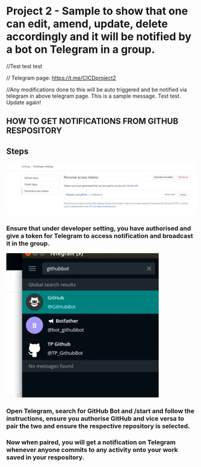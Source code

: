 # Project 2 - Sample to show that one can edit, amend, update, delete accordingly and it will be notified by a bot on Telegram in a group.

//Test test test

// Telegram page: https://t.me/CICDproject2

//Any modifications done to this will be auto triggered and be notified via telegram in above telegram page. This is a sample message. Test test. Update again!

## HOW TO GET NOTIFICATIONS FROM GITHUB RESPOSITORY

## Steps
![](devsettingtoken.jpg)
### Ensure that under developer setting, you have authorised and give a token for Telegram to access notification and broadcast it in the group.

![](githubbottelegram.png)
### Open Telegram, search for GitHub Bot and /start and follow the instructions, ensure you authorise GitHub and vice versa to pair the two and ensure the respective repository is selected.

### Now when paired, you will get a notification on Telegram whenever anyone commits to any activity onto your work saved in your respository.

